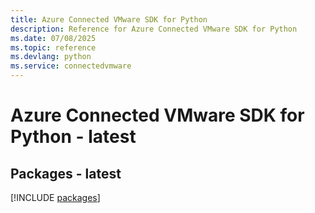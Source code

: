 ```yaml
---
title: Azure Connected VMware SDK for Python
description: Reference for Azure Connected VMware SDK for Python
ms.date: 07/08/2025
ms.topic: reference
ms.devlang: python
ms.service: connectedvmware
---
```

# Azure Connected VMware SDK for Python - latest
## Packages - latest
[!INCLUDE [packages](connected-vmware-index.md)]